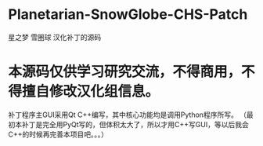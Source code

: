 # Planetarian-SnowGlobe-CHS-Patch
星之梦 雪圈球 汉化补丁的源码

# 本源码仅供学习研究交流，不得商用，不得擅自修改汉化组信息。

补丁程序主GUI采用Qt C++编写，其中核心功能均是调用Python程序所写。
（最初本补丁是完全用PyQt写的，但体积太大了，所以才用C++写GUI，等以后我会C++的时候再完善本项目吧。。。）
